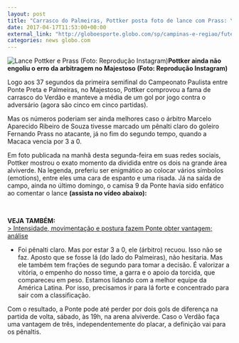 ```yaml
---
layout: post
title: "Carrasco do Palmeiras, Pottker posta foto de lance com Prass: \"Pênalti claro\""
date: 2017-04-17T11:53:00+00:00
external_link: "http://globoesporte.globo.com/sp/campinas-e-regiao/futebol/times/ponte-preta/noticia/2017/04/carrasco-do-palmeiras-pottker-posta-foto-de-lance-com-prass-penalti-claro.html"
categories: news globo.com
---
```

 ![Lance Pottker e Prass (Foto: Reprodução Instagram)](http://s2.glbimg.com/COJt24p4B_4ugBEP_QRtzSnd6D0=/0x78:431x726/300x450/s.glbimg.com/es/ge/f/original/2017/04/17/pottker.2.png "Lance Pottker e Prass (Foto: Reprodução Instagram)")**Pottker ainda não engoliu o erro da arbitragem no Majestoso (Foto: Reprodução Instagram)**

Logo aos 37 segundos da primeira semifinal do Campeonato Paulista entre Ponte Preta e Palmeiras, no Majestoso, Pottker comprovou a fama de carrasco do Verdão e manteve a média de um gol por jogo contra o adversário (agora são cinco em cinco partidas).

Mas os números poderiam ser ainda melhores caso o árbitro Marcelo Aparecido Ribeiro de Souza tivesse marcado um pênalti claro do goleiro Fernando Prass no atacante, já no fim do segundo tempo, quando a Macaca vencia por 3 a 0.&nbsp;

Em foto publicada na manhã desta segunda-feira em suas redes sociais, Pottker mostrou o exato momento da dividida entre os dois na grande área alviverde. Na legenda, preferiu ser enigmático ao colocar vários símbolos (emotions), entre eles uma cara de espanto e uma risada. Já na saída de campo, ainda no último domingo, o camisa 9 da Ponte havia sido enfático ao comentar o lance **(assista no vídeo abaixo):**

&nbsp;

**VEJA TAMBÉM:**  
[\>&nbsp;Intensidade, movimentação e postura fazem Ponte obter vantagem; análise](http://globoesporte.globo.com/sp/campinas-e-regiao/futebol/times/ponte-preta/noticia/2017/04/intensidade-movimentacao-e-postura-fazem-ponte-obter-vantagem-analise.html#jogo-ponte-preta-3-x-0-palmeiras---16/04/2017-16%3A00)

- Foi pênalti claro. Mas por estar 3 a 0, ele (árbitro) recuou. Isso não se faz. Aposto que se fosse lá (do lado do Palmeiras), não hesitaria. Mas ele também tem frações de segundo para tomar a decisão. É valorizar a vitória, o empenho do nosso time, a garra e o apoio da torcida, que compareceu em peso. Estamos lidando com a melhor equipe da América Latina. Por isso, precisamos ir para lá forte e concentrado para sair com a classificação.&nbsp;

Com o resultado, a Ponte pode até perder por dois gols de diferença na partida de volta, sábado, às 19h, na arena alviverde. Caso o Verdão faça uma vantagem de três, independentemente do placar, a definição vai para os pênaltis.&nbsp;

